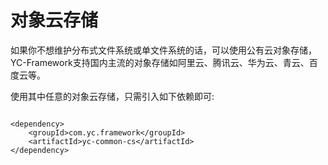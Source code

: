 # 对象云存储
如果你不想维护分布式文件系统或单文件系统的话，可以使用公有云对象存储，YC-Framework支持国内主流的对象存储如阿里云、腾讯云、华为云、青云、百度云等。

使用其中任意的对象云存储，只需引入如下依赖即可:
```

<dependency>
    <groupId>com.yc.framework</groupId>
    <artifactId>yc-common-cs</artifactId>
</dependency>

```